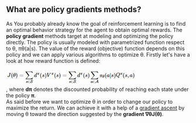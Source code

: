 ## What are policy gradients methods?
As You probably already know the goal of reinforcement learning is to find an optimal behavior strategy for the agent to obtain optimal rewards. The __policy gradient__ methods target at modeling and optimizing the policy directly. The policy is usually modeled with parametrized function respect to θ, πθ(a|s). The value of the reward (objective) function depends on this policy and we can apply various algorithms to optimize θ. Firstly let's have a look at how reward function is defined:  
  
  ![](https://github.com/Bartekkz/RLCookBook/blob/master/resources/PG_Reward_Function.png)  
, where __dπ__ denotes the discounted probability of reaching each
state under the policy __π__.  
As said before we want to optimize θ in order to change our policy
to maximize the return. We can achieve it with a help of a [gradient ascent](https://en.wikipedia.org/wiki/Gradient_descent) by moving θ toward the direction suggested by the __gradient ∇θJ(θ)__.
